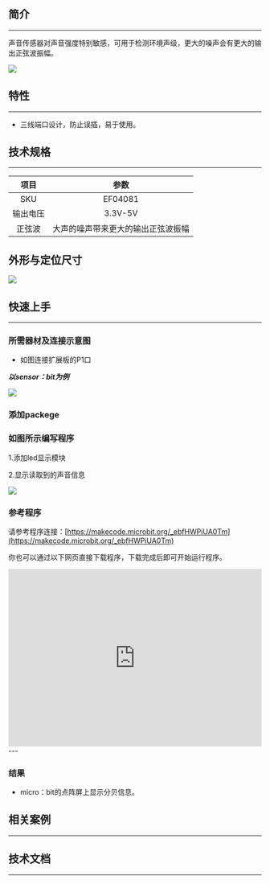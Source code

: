 ## 简介
---
声音传感器对声音强度特别敏感，可用于检测环境声级，更大的噪声会有更大的输出正弦波振幅。

 ![](https://i.imgur.com/hP4azP5.png)

## 特性
---
- 三线端口设计，防止误插，易于使用。

## 技术规格
---
项目 | 参数 
:-: | :-: 
SKU|EF04081
输出电压|3.3V-5V
正弦波|大声的噪声带来更大的输出正弦波振幅
## 外形与定位尺寸
 ![](https://i.imgur.com/uPRIFLt.png)

## 快速上手
---

### 所需器材及连接示意图

- 如图连接扩展板的P1口

***以sensor：bit为例***

 ![](https://i.imgur.com/I9xA8Ms.png)

### 添加packege

### 如图所示编写程序
1.添加led显示模块

2.显示读取到的声音信息

 ![](https://i.imgur.com/s2Rucs0.png)

### 参考程序

请参考程序连接：[https://makecode.microbit.org/_ebfHWPiUA0Tm](https://makecode.microbit.org/_ebfHWPiUA0Tm)

你也可以通过以下网页直接下载程序，下载完成后即可开始运行程序。

<div style="position:relative;height:0;padding-bottom:70%;overflow:hidden;"><iframe style="position:absolute;top:0;left:0;width:100%;height:100%;" src="https://makecode.microbit.org/#pub:_ebfHWPiUA0Tm" frameborder="0" sandbox="allow-popups allow-forms allow-scripts allow-same-origin"></iframe></div>  
---

### 结果
- micro：bit的点阵屏上显示分贝信息。
## 相关案例
---

## 技术文档
---
